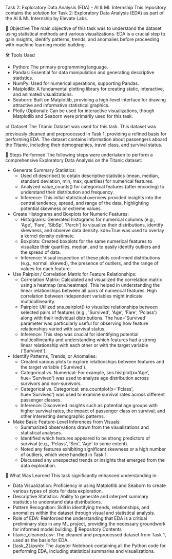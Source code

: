 Task 2: Exploratory Data Analysis (EDA) - AI & ML Internship
This repository contains the solution for Task 2: Exploratory Data Analysis (EDA) as part of the AI & ML Internship by Elevate Labs.

🎯 Objective
The main objective of this task was to understand the dataset using statistical methods and various visualizations. EDA is a crucial step to gain insights, identify patterns, trends, and anomalies before proceeding with machine learning model building.

🛠 Tools Used
 * Python: The primary programming language.
 * Pandas: Essential for data manipulation and generating descriptive statistics.
 * NumPy: Used for numerical operations, supporting Pandas.
 * Matplotlib: A fundamental plotting library for creating static, interactive, and animated visualizations.
 * Seaborn: Built on Matplotlib, providing a high-level interface for drawing attractive and informative statistical graphics.
 * Plotly (Optional): Can be used for interactive visualizations, though Matplotlib and Seaborn were primarily used for this task.
   
📊 Dataset
The Titanic Dataset was used for this task. This dataset was previously cleaned and preprocessed in Task 1, providing a refined basis for performing EDA. The dataset contains information about passengers aboard the Titanic, including their demographics, travel class, and survival status.

📝 Steps Performed
The following steps were undertaken to perform a comprehensive Exploratory Data Analysis on the Titanic dataset:
 * Generate Summary Statistics:
   * Used df.describe() to obtain descriptive statistics (mean, median, standard deviation, min, max, quartiles) for numerical features.
   * Analyzed value_counts() for categorical features (after encoding) to understand their distribution and frequency.
   * Inference: This initial statistical overview provided insights into the central tendency, spread, and range of the data, highlighting potential skewness or extreme values.
 * Create Histograms and Boxplots for Numeric Features:
   * Histograms: Generated histograms for numerical columns (e.g., 'Age', 'Fare', 'SibSp', 'Parch') to visualize their distributions, identify skewness, and observe data density. kde=True was used to overlay a kernel density estimate.
   * Boxplots: Created boxplots for the same numerical features to visualize their quartiles, median, and to easily identify outliers and the spread of data.
   * Inference: Visual inspection of these plots confirmed distributions (e.g., normal, skewed), the presence of outliers, and the range of values for each feature.
 * Use Pairplot / Correlation Matrix for Feature Relationships:
   * Correlation Matrix: Calculated and visualized the correlation matrix using a heatmap (sns.heatmap). This helped in understanding the linear relationships between all pairs of numerical features. High correlation between independent variables might indicate multicollinearity.
   * Pairplot: Utilized sns.pairplot() to visualize relationships between selected pairs of features (e.g., 'Survived', 'Age', 'Fare', 'Pclass') along with their individual distributions. The hue='Survived' parameter was particularly useful for observing how feature relationships varied with survival status.
   * Inference: This step was crucial for identifying potential multicollinearity and understanding which features had a strong linear relationship with each other or with the target variable ('Survived').
 * Identify Patterns, Trends, or Anomalies:
   * Created various plots to explore relationships between features and the target variable ('Survived').
   * Categorical vs. Numerical: For example, sns.histplot(x='Age', hue='Survived') was used to analyze age distribution across survivors and non-survivors.
   * Categorical vs. Categorical: sns.countplot(x='Pclass', hue='Survived') was used to examine survival rates across different passenger classes.
   * Inference: Discovered insights such as potential age groups with higher survival rates, the impact of passenger class on survival, and other interesting demographic patterns.
 * Make Basic Feature-Level Inferences from Visuals:
   * Summarized observations drawn from the visualizations and statistical analyses.
   * Identified which features appeared to be strong predictors of survival (e.g., 'Pclass', 'Sex', 'Age' to some extent).
   * Noted any features exhibiting significant skewness or a high number of outliers, which were handled in Task 1.
   * Discussed any unexpected trends or insights that emerged from the data exploration.
     
🧠 What Was Learned
This task significantly enhanced understanding in:
 * Data Visualization: Proficiency in using Matplotlib and Seaborn to create various types of plots for data exploration.
 * Descriptive Statistics: Ability to generate and interpret summary statistics to understand data distributions.
 * Pattern Recognition: Skill in identifying trends, relationships, and anomalies within the dataset through visual and statistical analysis.
 * Role of EDA: Reinforced the understanding that EDA is a critical preliminary step in any ML project, providing the necessary groundwork for informed model building.
📁 Repository Contents
 * titanic_cleaned.csv: The cleaned and preprocessed dataset from Task 1, used as the basis for EDA.
 * [task_2].ipynb: The Jupyter Notebook containing all the Python code for performing EDA, including statistical summaries and visualizations.
